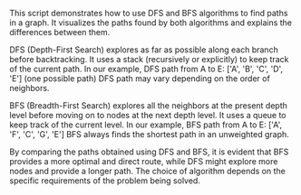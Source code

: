 This script demonstrates how to use DFS and BFS algorithms to find paths in a graph. It visualizes the paths found by both algorithms and explains the differences between them.


DFS (Depth-First Search) explores as far as possible along each branch before backtracking. 
It uses a stack (recursively or explicitly) to keep track of the current path.
In our example, DFS path from A to E: ['A', 'B', 'C', 'D', 'E'] (one possible path)
DFS path may vary depending on the order of neighbors.

BFS (Breadth-First Search) explores all the neighbors at the present depth level before moving on to nodes at the next depth level.
It uses a queue to keep track of the current level.
In our example, BFS path from A to E: ['A', 'F', 'C', 'G', 'E']
BFS always finds the shortest path in an unweighted graph.

By comparing the paths obtained using DFS and BFS, it is evident that BFS provides a more optimal and direct route, while DFS might explore more nodes and provide a longer path. The choice of algorithm depends on the specific requirements of the problem being solved.